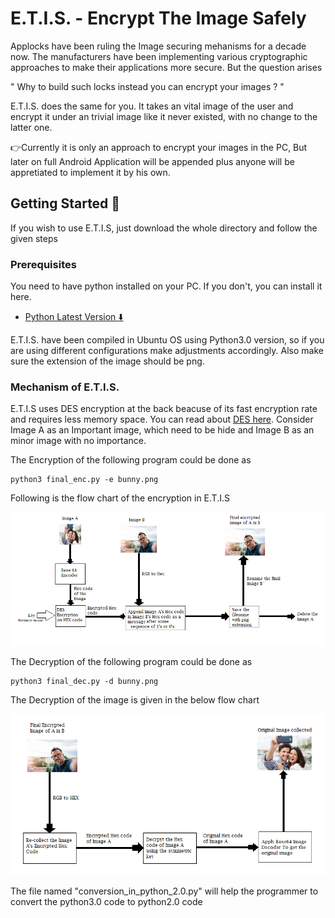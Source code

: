 # E.T.I.S. - Encrypt The Image Safely

Applocks have been ruling the Image securing mehanisms for a decade now. The manufacturers have been implementing various cryptographic approaches to
make their applications more secure. But the question arises 

" Why to build such locks instead you can encrypt your images ? "

E.T.I.S. does the same for you. It takes an vital image of the user and encrypt it under an trivial image like it never existed, with no change to the latter one.

:point_right:Currently it is only an approach to encrypt your images in the PC, But later on full Android Application will be appended      plus anyone will be appretiated to implement it by his own.

## Getting Started :closed_lock_with_key:
If you wish to use E.T.I.S, just download the whole directory and follow the given steps

### Prerequisites
You need to have python installed on your PC. If you don't, you can install it here.
* [Python Latest Version :arrow_down:](https://www.python.org/downloads/)

E.T.I.S. have been compiled in Ubuntu OS using Python3.0 version, so if you are using different configurations make adjustments accordingly. Also make sure the extension of the image should be png.

### Mechanism of E.T.I.S.
E.T.I.S uses DES encryption at the back beacuse of its fast encryption rate and requires less memory space. You can read about [DES here](https://en.wikipedia.org/wiki/Data_Encryption_Standard). Consider Image A as an Important image, which need to be hide and Image B as an minor image with no importance.

The Encryption of the following program could be done as
```
python3 final_enc.py -e bunny.png
```
Following is the flow chart of the encryption in E.T.I.S

![](Images/enc.png)

The Decryption of the following program could be done as
```
python3 final_dec.py -d bunny.png
```
The Decryption of the image is given in the below flow chart

![](Images/dec.png)

The file named "conversion_in_python_2.0.py" will help the programmer to convert the python3.0 code to python2.0 code
